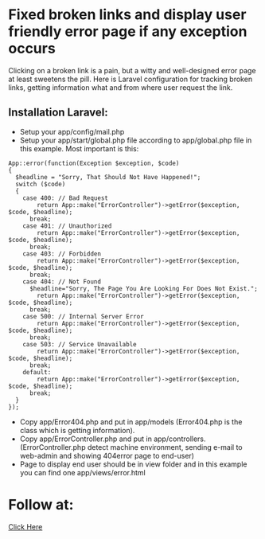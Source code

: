 <h1>Fixed broken links and display user friendly error page if any exception occurs</h1>
Clicking on a broken link is a pain, but a witty and well-designed error page at least sweetens the pill. Here is Laravel configuration for tracking broken links, getting information what and from where user request the link.

## Installation Laravel:
* Setup your app/config/mail.php
* Setup your app/start/global.php file according to app/global.php file in this example.
Most important is this:
```
App::error(function(Exception $exception, $code)
{
  $headline = "Sorry, That Should Not Have Happened!";
  switch ($code)
  {
    case 400: // Bad Request
        return App::make("ErrorController")->getError($exception, $code, $headline);
      break;
    case 401: // Unauthorized
        return App::make("ErrorController")->getError($exception, $code, $headline);
      break;
    case 403: // Forbidden
        return App::make("ErrorController")->getError($exception, $code, $headline);
      break;
    case 404: // Not Found
      $headline="Sorry, The Page You Are Looking For Does Not Exist.";
        return App::make("ErrorController")->getError($exception, $code, $headline);
      break;
    case 500: // Internal Server Error
        return App::make("ErrorController")->getError($exception, $code, $headline);
      break;
    case 503: // Service Unavailable
        return App::make("ErrorController")->getError($exception, $code, $headline);
      break;
    default:
        return App::make("ErrorController")->getError($exception, $code, $headline);
      break;
  }
});

```
* Copy app/Error404.php and put in app/models (Error404.php is the class which is getting information).
* Copy app/ErrorController.php and put in app/controllers. (ErrorController.php detect machine environment, sending e-mail to web-admin and showing 404error page to end-user)
* Page to display end user should be in view folder and in this example you can find one app/views/error.html

# Follow at:
[Click Here](https://github.com/jawadmjn)